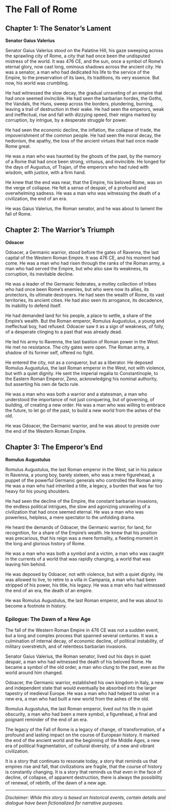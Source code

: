
# The Fall of Rome

## Chapter 1: The Senator’s Lament

**Senator Gaius Valerius**

Senator Gaius Valerius stood on the Palatine Hill, his gaze sweeping across the sprawling city of Rome, a city that had once been the undisputed mistress of the world. It was 476 CE, and the sun, once a symbol of Rome’s eternal glory, now cast long, ominous shadows across the ancient city. He was a senator, a man who had dedicated his life to the service of the Empire, to the preservation of its laws, its traditions, its very essence. But now, his world was crumbling.

He had witnessed the slow decay, the gradual unraveling of an empire that had once seemed invincible. He had seen the barbarian hordes, the Goths, the Vandals, the Huns, sweep across the borders, plundering, burning, leaving a trail of destruction in their wake. He had seen the emperors, weak and ineffectual, rise and fall with dizzying speed, their reigns marked by corruption, by intrigue, by a desperate struggle for power.

He had seen the economic decline, the inflation, the collapse of trade, the impoverishment of the common people. He had seen the moral decay, the hedonism, the apathy, the loss of the ancient virtues that had once made Rome great.

He was a man who was haunted by the ghosts of the past, by the memory of a Rome that had once been strong, virtuous, and invincible. He longed for the days of Augustus, of Trajan, of the emperors who had ruled with wisdom, with justice, with a firm hand.

He knew that the end was near, that the Empire, his beloved Rome, was on the verge of collapse. He felt a sense of despair, of a profound and overwhelming sadness. He was a man who was witnessing the death of a civilization, the end of an era.

He was Gaius Valerius, the Roman senator, and he was about to lament the fall of Rome.

## Chapter 2: The Warrior’s Triumph

**Odoacer**

Odoacer, a Germanic warrior, stood before the gates of Ravenna, the last capital of the Western Roman Empire. It was 476 CE, and his moment had come. He was a man who had risen through the ranks of the Roman army, a man who had served the Empire, but who also saw its weakness, its corruption, its inevitable decline.

He was a leader of the Germanic federates, a motley collection of tribes who had once been Rome’s enemies, but who were now its allies, its protectors, its ultimate destroyers. He had seen the wealth of Rome, its vast territories, its ancient cities. He had also seen its arrogance, its decadence, its inability to defend itself.

He had demanded land for his people, a place to settle, a share of the Empire’s wealth. But the Roman emperor, Romulus Augustulus, a young and ineffectual boy, had refused. Odoacer saw it as a sign of weakness, of folly, of a desperate clinging to a past that was already dead.

He led his army to Ravenna, the last bastion of Roman power in the West. He met no resistance. The city gates were open. The Roman army, a shadow of its former self, offered no fight.

He entered the city, not as a conqueror, but as a liberator. He deposed Romulus Augustulus, the last Roman emperor in the West, not with violence, but with a quiet dignity. He sent the imperial regalia to Constantinople, to the Eastern Roman Emperor, Zeno, acknowledging his nominal authority, but asserting his own de facto rule.

He was a man who was both a warrior and a statesman, a man who understood the importance of not just conquering, but of governing, of building, of creating a new order. He was a man who was willing to embrace the future, to let go of the past, to build a new world from the ashes of the old.

He was Odoacer, the Germanic warrior, and he was about to preside over the end of the Western Roman Empire.

## Chapter 3: The Emperor’s End

**Romulus Augustulus**

Romulus Augustulus, the last Roman emperor in the West, sat in his palace in Ravenna, a young boy, barely sixteen, who was a mere figurehead, a puppet of the powerful Germanic generals who controlled the Roman army. He was a man who had inherited a title, a legacy, a burden that was far too heavy for his young shoulders.

He had seen the decline of the Empire, the constant barbarian invasions, the endless political intrigues, the slow and agonizing unraveling of a civilization that had once seemed eternal. He was a man who was powerless, helpless, a mere spectator to the unfolding drama.

He heard the demands of Odoacer, the Germanic warrior, for land, for recognition, for a share of the Empire’s wealth. He knew that his position was precarious, that his reign was a mere formality, a fleeting moment in the long and glorious history of Rome.

He was a man who was both a symbol and a victim, a man who was caught in the currents of a world that was rapidly changing, a world that was leaving him behind.

He was deposed by Odoacer, not with violence, but with a quiet dignity. He was allowed to live, to retire to a villa in Campania, a man who had been stripped of his power, his title, his legacy. He was a man who had witnessed the end of an era, the death of an empire.

He was Romulus Augustulus, the last Roman emperor, and he was about to become a footnote in history.

### Epilogue: The Dawn of a New Age

The fall of the Western Roman Empire in 476 CE was not a sudden event, but a long and complex process that spanned several centuries. It was a culmination of internal decay, of economic decline, of political instability, of military overstretch, and of relentless barbarian invasions.

Senator Gaius Valerius, the Roman senator, lived out his days in quiet despair, a man who had witnessed the death of his beloved Rome. He became a symbol of the old order, a man who clung to the past, even as the world around him changed.

Odoacer, the Germanic warrior, established his own kingdom in Italy, a new and independent state that would eventually be absorbed into the larger tapestry of medieval Europe. He was a man who had helped to usher in a new era, a man who had built a new world from the ashes of the old.

Romulus Augustulus, the last Roman emperor, lived out his life in quiet obscurity, a man who had been a mere symbol, a figurehead, a final and poignant reminder of the end of an era.

The legacy of the Fall of Rome is a legacy of change, of transformation, of a profound and lasting impact on the course of European history. It marked the end of the ancient world and the beginning of the Middle Ages, a new era of political fragmentation, of cultural diversity, of a new and vibrant civilization.

It is a story that continues to resonate today, a story that reminds us that empires rise and fall, that civilizations are fragile, that the course of history is constantly changing. It is a story that reminds us that even in the face of decline, of collapse, of apparent destruction, there is always the possibility of renewal, of rebirth, of the dawn of a new age.

***

*Disclaimer: While this story is based on historical events, certain details and dialogue have been fictionalized for narrative purposes.*